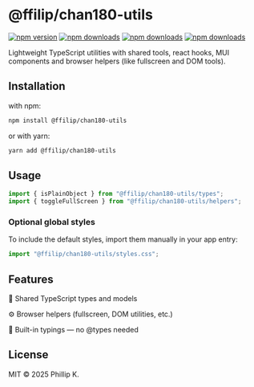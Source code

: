 # @ffilip/chan180-utils

[![npm version](https://img.shields.io/npm/v/@ffilip/chan180-utils.svg)](https://www.npmjs.com/package/@ffilip/chan180-utils)
[![npm downloads](https://img.shields.io/npm/dt/@ffilip/chan180-utils.svg)](https://www.npmjs.com/package/@ffilip/chan180-utils)
[![npm downloads](https://img.shields.io/npm/dt/%40ffilip%2Fchan180-utils.svg)](https://www.npmjs.com/package/@ffilip/chan180-utils)
[![npm downloads](https://img.shields.io/npm/dt/%40ffilip%2Fchan180-utils.svg)](https://www.npmjs.com/package/@ffilip/chan180-utils)

Lightweight TypeScript utilities with shared tools, react hooks, MUI components  and browser helpers (like fullscreen and DOM tools).

## Installation

with npm:

```bash
npm install @ffilip/chan180-utils
```

or with yarn:

```bash
yarn add @ffilip/chan180-utils
```

## Usage

```ts
import { isPlainObject } from "@ffilip/chan180-utils/types";
import { toggleFullScreen } from "@ffilip/chan180-utils/helpers";
```

### Optional global styles

To include the default styles, import them manually in your app entry:

```ts
import "@ffilip/chan180-utils/styles.css";
```

## Features

🧩 Shared TypeScript types and models

⚙️ Browser helpers (fullscreen, DOM utilities, etc.)

🧠 Built-in typings — no @types needed

## License

MIT © 2025 Phillip K.
